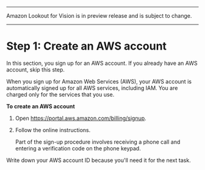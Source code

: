 --------

Amazon Lookout for Vision is in preview release and is subject to change\.

--------

# Step 1: Create an AWS account<a name="su-account"></a>

In this section, you sign up for an AWS account\. If you already have an AWS account, skip this step\.

When you sign up for Amazon Web Services \(AWS\), your AWS account is automatically signed up for all AWS services, including IAM\. You are charged only for the services that you use\. 

**To create an AWS account**

1. Open [https://portal\.aws\.amazon\.com/billing/signup](https://portal.aws.amazon.com/billing/signup)\.

1. Follow the online instructions\.

   Part of the sign\-up procedure involves receiving a phone call and entering a verification code on the phone keypad\.

Write down your AWS account ID because you'll need it for the next task\.